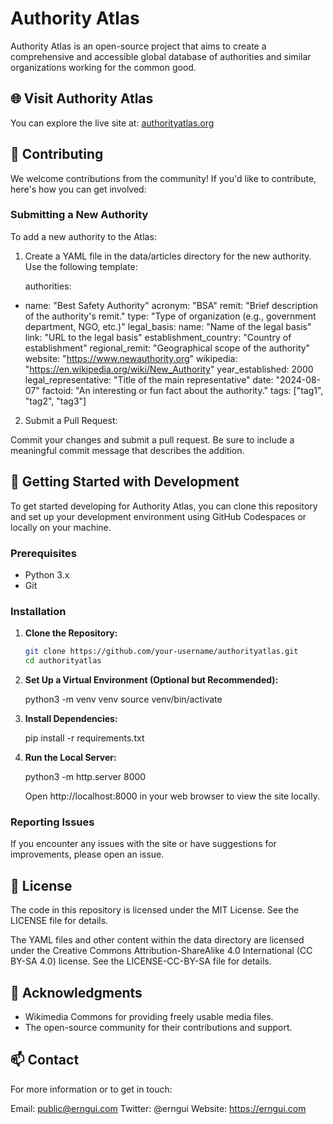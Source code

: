 # Authority Atlas
Authority Atlas is an open-source project that aims to create a comprehensive and accessible global database of authorities and similar organizations working for the common good.

## 🌐 Visit Authority Atlas

You can explore the live site at: [authorityatlas.org](https://authorityatlas.org)

## 🤝 Contributing

We welcome contributions from the community! If you'd like to contribute, here's how you can get involved:

### Submitting a New Authority

To add a new authority to the Atlas:

1. Create a YAML file in the data/articles directory for the new authority. Use the following template:

   authorities:
  - name: "Best Safety Authority"
    acronym: "BSA"
    remit: "Brief description of the authority's remit."
    type: "Type of organization (e.g., government department, NGO, etc.)"
    legal_basis:
      name: "Name of the legal basis"
      link: "URL to the legal basis"
    establishment_country: "Country of establishment"
    regional_remit: "Geographical scope of the authority"
    website: "https://www.newauthority.org"
    wikipedia: "https://en.wikipedia.org/wiki/New_Authority"
    year_established: 2000
    legal_representative: "Title of the main representative"
    date: "2024-08-07"
    factoid: "An interesting or fun fact about the authority."
    tags: ["tag1", "tag2", "tag3"]

2. Submit a Pull Request:

Commit your changes and submit a pull request. Be sure to include a meaningful commit message that describes the addition.

## 🚀 Getting Started with Development

To get started developing for Authority Atlas, you can clone this repository and set up your development environment using GitHub Codespaces or locally on your machine.

### Prerequisites

- Python 3.x
- Git

### Installation

1. **Clone the Repository:**

   ```bash
   git clone https://github.com/your-username/authorityatlas.git
   cd authorityatlas

2. **Set Up a Virtual Environment (Optional but Recommended):**

   python3 -m venv venv
   source venv/bin/activate

3. **Install Dependencies:**

   pip install -r requirements.txt

4. **Run the Local Server:**

   python3 -m http.server 8000

   Open http://localhost:8000 in your web browser to view the site locally.


### Reporting Issues
If you encounter any issues with the site or have suggestions for improvements, please open an issue.

## 📄 License
The code in this repository is licensed under the MIT License. See the LICENSE file for details.

The YAML files and other content within the data directory are licensed under the Creative Commons Attribution-ShareAlike 4.0 International (CC BY-SA 4.0) license. See the LICENSE-CC-BY-SA file for details.

## 🙌 Acknowledgments
* Wikimedia Commons for providing freely usable media files.
* The open-source community for their contributions and support.

## 📫 Contact

For more information or to get in touch:

Email: public@erngui.com
Twitter: @erngui
Website: https://erngui.com
